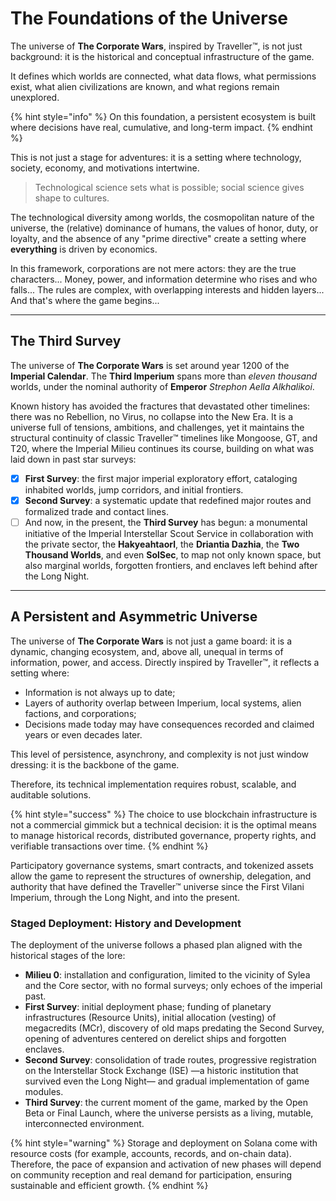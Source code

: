 # The Foundations of the Universe

The universe of **The Corporate Wars**, inspired by Traveller™, is not just background: it is the historical and conceptual infrastructure of the game.

It defines which worlds are connected, what data flows, what permissions exist, what alien civilizations are known, and what regions remain unexplored.

{% hint style="info" %}
On this foundation, a persistent ecosystem is built where decisions have real, cumulative, and long-term impact.
{% endhint %}

This is not just a stage for adventures: it is a setting where technology, society, economy, and motivations intertwine.

> Technological science sets what is possible; social science gives shape to cultures.

The technological diversity among worlds, the cosmopolitan nature of the universe, the (relative) dominance of humans, the values of honor, duty, or loyalty, and the absence of any "prime directive" create a setting where **everything** is driven by economics.

In this framework, corporations are not mere actors: they are the true characters... Money, power, and information determine who rises and who falls... The rules are complex, with overlapping interests and hidden layers... And that's where the game begins...

***

## The Third Survey

The universe of **The Corporate Wars** is set around year 1200 of the **Imperial Calendar**. The **Third Imperium** spans more than _eleven thousand_ worlds, under the nominal authority of **Emperor** _Strephon Aella Alkhalikoi_.

Known history has avoided the fractures that devastated other timelines: there was no Rebellion, no Virus, no collapse into the New Era. It is a universe full of tensions, ambitions, and challenges, yet it maintains the structural continuity of classic Traveller™ timelines like Mongoose, GT, and T20, where the Imperial Milieu continues its course, building on what was laid down in past star surveys:

* [x] **First Survey**: the first major imperial exploratory effort, cataloging inhabited worlds, jump corridors, and initial frontiers.
* [x] **Second Survey**: a systematic update that redefined major routes and formalized trade and contact lines.
* [ ] And now, in the present, the **Third Survey** has begun: a monumental initiative of the Imperial Interstellar Scout Service in collaboration with the private sector, the **Hakyeahtaorl**, the **Driantia Dazhia**, the **Two Thousand Worlds**, and even **SolSec**, to map not only known space, but also marginal worlds, forgotten frontiers, and enclaves left behind after the Long Night.

***

## A Persistent and Asymmetric Universe

The universe of **The Corporate Wars** is not just a game board: it is a dynamic, changing ecosystem, and, above all, unequal in terms of information, power, and access. Directly inspired by Traveller™, it reflects a setting where:

* Information is not always up to date;
* Layers of authority overlap between Imperium, local systems, alien factions, and corporations;
* Decisions made today may have consequences recorded and claimed years or even decades later.

This level of persistence, asynchrony, and complexity is not just window dressing: it is the backbone of the game.

Therefore, its technical implementation requires robust, scalable, and auditable solutions.

{% hint style="success" %}
The choice to use blockchain infrastructure is not a commercial gimmick but a technical decision: it is the optimal means to manage historical records, distributed governance, property rights, and verifiable transactions over time.
{% endhint %}

Participatory governance systems, smart contracts, and tokenized assets allow the game to represent the structures of ownership, delegation, and authority that have defined the Traveller™ universe since the First Vilani Imperium, through the Long Night, and into the present.

### Staged Deployment: History and Development

The deployment of the universe follows a phased plan aligned with the historical stages of the lore:

* **Milieu 0**: installation and configuration, limited to the vicinity of Sylea and the Core sector, with no formal surveys; only echoes of the imperial past.
* **First Survey**: initial deployment phase; funding of planetary infrastructures (Resource Units), initial allocation (vesting) of megacredits (MCr), discovery of old maps predating the Second Survey, opening of adventures centered on derelict ships and forgotten enclaves.
* **Second Survey**: consolidation of trade routes, progressive registration on the Interstellar Stock Exchange (ISE) —a historic institution that survived even the Long Night— and gradual implementation of game modules.
* **Third Survey**: the current moment of the game, marked by the Open Beta or Final Launch, where the universe persists as a living, mutable, interconnected environment.

{% hint style="warning" %}
Storage and deployment on Solana come with resource costs (for example, accounts, records, and on-chain data). Therefore, the pace of expansion and activation of new phases will depend on community reception and real demand for participation, ensuring sustainable and efficient growth.
{% endhint %}
